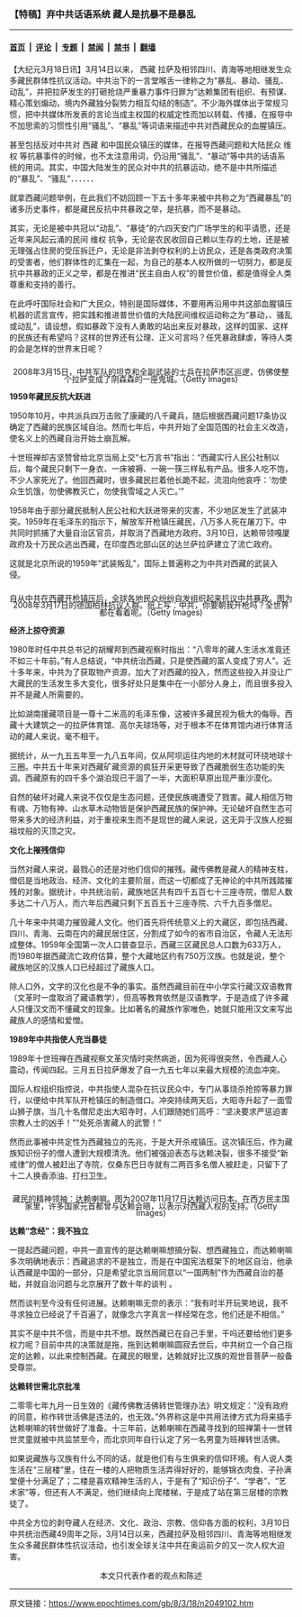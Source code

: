 ### 【特稿】弃中共话语系统 藏人是抗暴不是暴乱

---

#### [首页](../../../..?n2049102) &nbsp;|&nbsp; [评论](../../../../../epoch-comment?n2049102) &nbsp;|&nbsp; [专题](../../../../../epoch-special?n2049102) &nbsp;|&nbsp; [禁闻](../../../../../epoch-news?n2049102) &nbsp;|&nbsp; [禁书](../../../../../books?n2049102) &nbsp;|&nbsp; [翻墙](https://github.com/gfw-breaker/nogfw/blob/master/README.md?n2049102)


<div class="post_content" id="artbody" itemprop="articleBody">
 <!-- article content begin -->
 <p>
  【大纪元3月18日讯】3月14日以来，
  <ok href="https://www.epochtimes.com/gb/tag/%E8%A5%BF%E8%97%8F.html">
   西藏
  </ok>
  拉萨及相邻四川、青海等地相继发生众多藏民群体性抗议活动。中共治下的一言堂喉舌一律称之为“暴乱、暴动、骚乱、动乱”，并把拉萨发生的打砸抢烧严重暴力事件归罪为“达赖集团有组织、有预谋、精心策划煽动，境内外藏独分裂势力相互勾结的制造”。不少海外媒体出于常规习惯，把中共媒体所发表的言论当成主权国的权威定性而加以转载、传播，在报导中不加思索的习惯性引用“骚乱”、“暴乱”等词语来描述中共对西藏民众的血腥镇压。
 </p>
 <p>
  甚至包括反对中共对
  <ok href="https://www.epochtimes.com/gb/tag/%E8%A5%BF%E8%97%8F.html">
   西藏
  </ok>
  和中国民众镇压的媒体，在报导西藏问题和大陆民众
  <ok href="https://www.epochtimes.com/gb/tag/%E7%BB%B4%E6%9D%83.html">
   维权
  </ok>
  等抗暴事件的时候，也不太注意用词，仍沿用“骚乱”、“暴动”等中共的话语系统的用词。其实，中国大陆发生的民众对中共的抗暴运动，绝不是中共所描述的“暴乱”、“骚乱”．．．．．．
 </p>
 <p>
  就拿西藏问题举例，在此我们不妨回顾一下五十多年来被中共称之为“西藏暴乱”的诸多历史事件，都是藏民反抗中共暴政之举，是抗暴，而不是暴动。
 </p>
 <p>
  其实，无论是被中共冠以“动乱”、“暴徒”的六四天安门广场学生的和平请愿，还是近年来风起云涌的民间
  <ok href="https://www.epochtimes.com/gb/tag/%E7%BB%B4%E6%9D%83.html">
   维权
  </ok>
  抗争，无论是农民收回自己赖以生存的土地，还是被无理强占住房的受压拆迁户，无论是非法剥夺权利的上访民众，还是各类政府决策的受害者，他们群体性的汇集在一起，为自己的基本人权所做的一切努力，都是反抗中共暴政的正义之举，都是在推进“民主自由人权”的普世价值，都是值得全人类尊重和支持的善行。
 </p>
 <p>
  在此呼吁国际社会和广大民众，特别是国际媒体，不要用再沿用中共这部血腥镇压机器的谎言宣传，把实践和推进普世价值的大陆民间维权运动称之为“暴动，、骚乱或动乱”，请设想，假如暴政下没有人勇敢的站出来反对暴政，这样的国家、这样的民族还有希望吗？这样的世界还有公理、正义可言吗？任凭暴政肆虐，等待人类的会是怎样的世界末日呢？
 </p>
 <p>
  <!--image v 1.0-->
 </p>
 <div style="line-height: 90%; text-align: center;">
  <br/>
  <span class="bn12">
   2008年3月15日，中共军队的坦克和全副武装的士兵在拉萨市区巡逻，仿佛使整个拉萨变成了阴森森的一座鬼城。（Getty Images)
  </span>
 </div>
 <p>
  <!-- -->
 </p>
 <p>
  <b>
   1959年藏民反抗大跃进
  </b>
 </p>
 <p>
  1950年10月，中共派兵四万击败了康藏的八千藏兵，随后根据西藏问题17条协议确定了西藏的民族区域自治。然而七年后，中共开始了全国范围的社会主义改造，使名义上的西藏自治开始土崩瓦解。
 </p>
 <p>
  十世班禅却吉坚赞曾给北京当局上交“七万言书”指出：“西藏实行人民公社制以后，每个藏民只剩下一身衣、一床被褥、一碗一筷三样私有产品。很多人吃不饱，不少人家死光了。他回西藏时，很多藏民拦着他长跪不起，流泪向他哀呼：‘勿使众生饥饿，勿使佛教灭亡，勿使我雪域之人灭亡。’”
 </p>
 <p>
  1958年由于部分藏民抵制人民公社和大跃进带来的灾害，不少地区发生了武装冲突。1959年在毛泽东的指示下，解放军开枪镇压藏民，八万多人死在屠刀下。中共同时抓捕了大量自治区官员，并取消了西藏地方政府。3月10日，达赖带领嘎厦政府及十万民众逃出西藏，在印度西北部山区的达兰萨拉萨建立了流亡政府。
 </p>
 <p>
  这就是北京所说的1959年“武装叛乱”，国际上普遍称之为中共对西藏的武装入侵。
 </p>
 <p>
  <!--image v 1.0-->
 </p>
 <div style="line-height: 90%; text-align: center;">
  <br/>
  <span class="bn12">
   自从中共在西藏开枪镇压后，全球各地民众纷纷自发组织起来抗议中共暴政。图为2008年3月17日的德国柏林抗议人群。纸上写：中共，你要朝我开枪吗？全世界都在看着呢。（Getty Images)
  </span>
 </div>
 <p>
  <!-- -->
 </p>
 <p>
  <b>
   经济上掠夺资源
  </b>
 </p>
 <p>
  1980年时任中共总书记的胡耀邦到西藏视察时指出：“八零年的藏人生活水准竟还不如三十年前。”有人总结说，“中共统治西藏，只是使西藏的富人变成了穷人”。近十多年来，中共为了获取物产资源，加大了对西藏的投入，然而这些投入并没让广大藏民的生活发生多大变化，很多好处只是集中在一小部分人身上，而且很多投入并不是藏人所需要的。
 </p>
 <p>
  比如湖南援藏项目是一尊十二米高的毛泽东像，这被许多藏民视为极大的侮辱。西藏十大建筑之一的拉萨体育馆、高尔夫球场等，对于根本不在体育馆内进行体育活动的藏人来说，毫不相干。
 </p>
 <p>
  据统计，从一九五五年至一九八五年间，仅从阿坝运往内地的木材就可环绕地球十三圈。中共五十年来对西藏矿藏资源的疯狂开采更导致了西藏脆弱生态功能的失调。西藏原有的四千多个湖泊现已干涸了一半，大面积草原出现严重沙漠化。
 </p>
 <p>
  自然的破坏对藏人来说不仅仅是生态问题，还使民族魂遭受了戮害。藏人相信万物有魂、万物有神、山水草木动物皆是保护西藏民族的保护神。无论破坏自然生态可带来多大的经济利益，对于重视来生而不是现世的藏人来说，这无异于汉族人挖掘祖坟般的灭顶之灾。
 </p>
 <p>
  <b>
   文化上摧残信仰
  </b>
 </p>
 <p>
  当然对藏人来说，最戮心的还是对他们信仰的摧残。藏传佛教是藏人的精神支柱，僧侣是当地政治、经济、文化的主要阶层，而这一切都成了无神论的中共所践踏摧残的对象。据统计，中共统治前，藏族地区共有四千五百七十三座寺院，僧尼人数多达二十八万人，而六年后西藏只剩下五百五十三座寺院、六千九百多僧尼。
 </p>
 <p>
  几十年来中共竭力摧毁藏人文化。他们首先将传统意义上的大藏区，即包括西藏、四川、青海、云南在内的藏民居住区，分割成了如今的省市自治区，令藏人无法形成整体。1959年全国第一次人口普查显示，西藏三区藏民总人口数为633万人，而1980年据西藏流亡政府估算，整个大藏地区约有750万汉族。也就是说，整个藏族地区的汉族人口已经超过了藏族人口。
 </p>
 <p>
  除人口外，文字的汉化也是不争的事实。虽然西藏目前在中小学实行藏汉双语教育（文革时一度取消了藏语教学），但高等教育依然是汉语教学，于是造成了许多藏人只懂汉文而不懂藏文的现象。比如著名的藏族作家唯色，她就只能用汉文来写出藏族人的感情和爱憎。
 </p>
 <p>
  <b>
   1989年中共指使人充当暴徒
  </b>
 </p>
 <p>
  1989年十世班禅在西藏视察文革灾情时突然病逝，因为死得很突然，令西藏人心震动，传闻四起。三月五日拉萨爆发了自一九五七年以来最大规模的流血冲突。
 </p>
 <p>
  国际人权组织指控说，中共指使人混杂在抗议民众中，专门从事烧杀抢掠等暴力罪行，以便给中共军队开枪镇压的制造借口。冲突持续两天后，大昭寺升起了一面雪山狮子旗，当几十名僧尼走出大昭寺时，人们跟随她们高呼：“坚决要求严惩迫害宗教人士的凶手！”“处死杀害藏人的武警！”
 </p>
 <p>
  然而此事被中共定性为西藏独立的先兆，于是大开杀戒镇压。这次镇压后，作为藏族知识份子的僧人遭到大规模清洗。他们被强迫表态与达赖决裂，很多不接受“新戒律”的僧人被赶出了寺院，仅桑东巴日寺就有二两百多名僧人被赶走，只留下了十二人换香添油、打扫卫生。
 </p>
 <p>
  <!--image v 1.0-->
 </p>
 <div style="line-height: 90%; text-align: center;">
  <br/>
  <span class="bn12">
   藏民的精神领袖：达赖喇嘛。图为2007年11月17日达赖访问日本。在西方民主国家里，许多国家元首都曾与达赖会晤，以表示对西藏人权的支持。（Getty Images)
  </span>
 </div>
 <p>
  <!-- -->
 </p>
 <p>
  <b>
   达赖“念经”：我不独立
  </b>
 </p>
 <p>
  一提起西藏问题，中共一直宣传的是达赖喇嘛想搞分裂、想西藏独立，而达赖喇嘛多次明确地表示：西藏追求的不是独立，而是在中国宪法框架下的地区自治，他承认西藏是中国的一部分，只是希望北京当局同意以“一国两制”作为西藏自治的基础，并就自治问题与北京展开了数十年的谈判 。
 </p>
 <p>
  然而谈判至今没有任何进展。达赖喇嘛无奈的表示：“我有时半开玩笑地说，我不寻求独立已经说了千百遍了，就像念六字真言一样经常在念，他们还是不相信。”
 </p>
 <p>
  其实不是中共不信，而是中共不想。既然西藏已在自己手里，干吗还要给他们更多权力呢？目前中共的决策就是拖，拖到达赖喇嘛圆寂去世后，中共树立一个自己指定的达赖，以此来控制西藏。在藏民的眼里，达赖就好比汉族的观世音菩萨一般备受尊崇。
 </p>
 <p>
  <b>
   达赖转世需北京批准
  </b>
 </p>
 <p>
  二零零七年九月一日生效的《藏传佛教活佛转世管理办法》明文规定：“没有政府的同意，称作转世活佛是违法的，也无效。”外界称这是中共用法律方式为将来插手达赖喇嘛的转世做好了准备。十三年前，达赖喇嘛在西藏寻找到的班禅第十一世转世灵童就被中共监禁至今，而北京同年自行认定了另一名男童为班禅转世活佛。
 </p>
 <p>
  如果说藏族与汉族有什么不同的话，就是他们有与生俱来的信仰环境。有人说人类生活在“三层楼”里，住在一楼的人把物质生活弄得好好的，能够锦衣肉食、子孙满堂便十分满足了；二楼是喜欢精神生活的人，于是有了“知识份子”、“学者”、“艺术家”等，但还有人不满足，他们继续向上爬楼梯，于是成了站在第三层楼的宗教徒了。
 </p>
 <p>
  中共全方位的剥夺藏人在经济、文化、政治、宗教、信仰各方面的权利，3月10日中共统治西藏49周年之际，3月14日以来，西藏拉萨及相邻四川、青海等地相继发生众多藏民群体性抗议活动，也引发全球关注中共在奥运前夕的又一次人权大迫害。
  <font color="#ffffff">
   (http://www.dajiyuan.com)
  </font>
  <br/>
  <center>
   <font class="GY13">
    本文只代表作者的观点和陈述
   </font>
  </center>
 </p>
 <!-- article content end -->
 <div id="below_article_ad">
 </div>
</div>


---

原文链接：https://www.epochtimes.com/gb/8/3/18/n2049102.htm